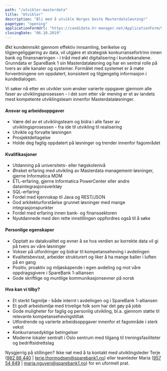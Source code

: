 ```yaml
---
path: "/utvikler-masterdata"
title: "Utvikler"
description: "Bli med å utvikle Norges beste Masterdataløsning!"
pagetype: "opening"
applicationFormUrl: "https://candidate.hr-manager.net/ApplicationForm/SinglePageApplicationForm.aspx?cid=1889&departmentId=21132&ProjectId=143698&MediaId=4655"
closingDate: "06.10.2019"
---
```


Økt kundeinnsikt gjennom effektiv innsamling, berikelse og tilgjengeliggjøring av data, vil utgjøre et strategisk konkurransefortrinn innen bank og finansnæringen - i tråd med økt digitalisering i kundekanalene. Grunndata er SpareBank 1 sin Masterdataløsning og har en sentral rolle på tvers av alle kanaler og systemer. Formålet med systemet er å møte forventningene om oppdatert, konsistent og tilgjengelig informasjon i kundedialogen.

Vi søker nå etter en utvikler som ønsker varierte oppgaver gjennom alle faser av utviklingsprosessen - i det som etter vår mening er et av landets mest kompetente utviklingsteam innenfor Masterdataløsninger.

#### Ansvar og arbeidsoppgaver
* Være del av et utviklingsteam og bidra i alle faser av utviklingsprosessen - fra ide til utvikling til realisering
* Utvikle og forvalte løsningen
* Prosjektdeltagelse
* Holde deg faglig oppdatert på løsninger og trender innenfor fagområdet

#### Kvalifikasjoner
* Utdanning på universitets- eller høgskolenivå
* Ønsket erfaring med utvikling av Masterdata management-løsninger, gjerne Informatica MDM
* ETL-erfaring, gjerne Informatica PowerCenter eller andre dataintegrasjonsverktøy
* SQL-erfaring
* Fordel med kjennskap til Java og REST/JSON
* God arkitekturforståelse grunnet løsninger med mange integrasjonspunkter
* Fordel med erfaring innen bank- og finanssektoren
* Nyutdannede med den rette innstillingen oppfordres også til å søke

#### Personlige egenskaper
* Opptatt av datakvalitet og evner å se hva verdien av korrekte data vil gi på tvers av våre løsninger
* Vokser på utfordringer og bidrar til kompetanseheving i avdelingen
* Kvalitetsbevisst, arbeider strukturert og liker å ha mange baller i luften på en gang
* Positiv, proaktiv og miljøskapende i egen avdeling og mot våre oppdragsgivere i SpareBank 1-alliansen
* Gode skriftlige og muntlige kommunikasjonsevner på norsk

#### Hva kan vi tilby? 
* Et sterkt fagmiljø - både internt i avdelingen og i SpareBank 1-alliansen
* Et godt arbeidsmiljø med trivelige folk som har det gøy på jobb
* Gode muligheter for faglig og personlig utvikling, bl.a. gjennom støtte til relevante kompetansehevingstiltak
* Utfordrende og varierte arbeidsoppgaver innenfor et fagområde i sterk vekst
* Konkurransedyktige betingelser
* Moderne lokaler sentralt i Oslo sentrum med tilgang til treningsfasiliteter og bedriftsidrettslag

Nysgjerrig på stillingen? Ikke nøl med å ta kontakt med utviklingsleder Terje ([982 88 440](tel:+4798288440) | [terje.thormodsen@sparebank1.no](mailto:terje.thormodsen@sparebank1.no)) eller teamleder Maria ([957 54 849](tel:+4795754849) | [maria.nguyen@sparebank1.no](mailto:maria.nguyen@sparebank1.no)) for en uformell prat. 
